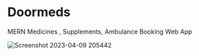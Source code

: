 # Doormeds
MERN Medicines , Supplements, Ambulance Booking Web App

![Screenshot 2023-04-09 205442](https://user-images.githubusercontent.com/72290164/232180785-2a993a3d-b558-4651-a607-1e51acb9e6f2.png)

